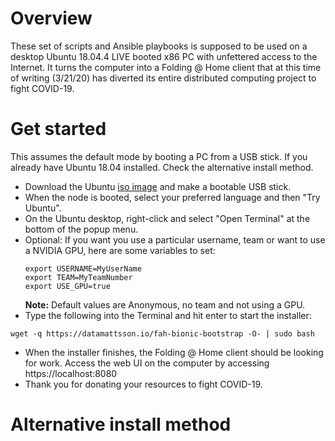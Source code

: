 # Overview
These set of scripts and Ansible playbooks is supposed to be used on a desktop Ubuntu 18.04.4 LIVE booted x86 PC with unfettered access to the Internet. It turns the computer into a Folding @ Home client that at this time of writing (3/21/20) has diverted its entire distributed computing project to fight COVID-19.

# Get started
This assumes the default mode by booting a PC from a USB stick. If you already have Ubuntu 18.04 installed. Check the alternative install method.

- Download the Ubuntu [iso image](http://releases.ubuntu.com/18.04.4/ubuntu-18.04.4-desktop-amd64.iso) and make a bootable USB stick.
- When the node is booted, select your preferred language and then "Try Ubuntu". 
- On the Ubuntu desktop, right-click and select "Open Terminal" at the bottom of the popup menu.
- Optional: If you want you use a particular username, team or want to use a NVIDIA GPU, here are some variables to set:
  ```
  export USERNAME=MyUserName
  export TEAM=MyTeamNumber
  export USE_GPU=true
  ```
  **Note:** Default values are Anonymous, no team and not using a GPU.
- Type the following into the Terminal and hit enter to start the installer:
```
wget -q https://datamattsson.io/fah-bionic-bootstrap -O- | sudo bash
```
- When the installer finishes, the Folding @ Home client should be looking for work. Access the web UI on the computer by accessing https://localhost:8080
- Thank you for donating your resources to fight COVID-19.

# Alternative install method
